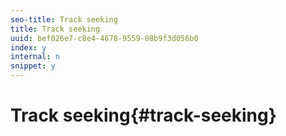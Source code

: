 ```yaml
---
seo-title: Track seeking
title: Track seeking
uuid: bef026e7-c8e4-4678-9559-08b9f3d056b0
index: y
internal: n
snippet: y
---
```


# Track seeking{#track-seeking}

